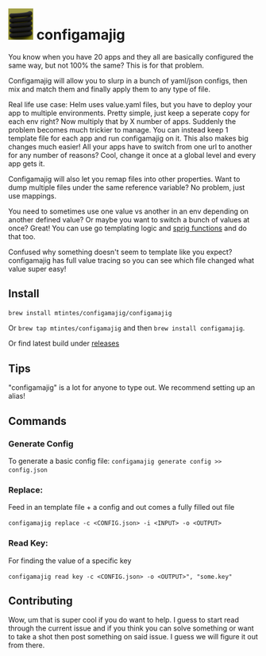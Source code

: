 # <img src="configamajig_icon.png" width="50px"/> configamajig 

You know when you have 20 apps and they all are basically configured the same way, but not 100% the same? This is for that problem.

Configamajig will allow you to slurp in a bunch of yaml/json configs, then mix and match them and finally apply them to any type of file.

Real life use case:
Helm uses value.yaml files, but you have to deploy your app to multiple environments. Pretty simple, just keep a seperate copy for each env right? Now multiply that by X number of apps. Suddenly the problem becomes much trickier to manage. You can instead keep 1 template file for each app and run configamajig on it. This also makes big changes much easier! All your apps have to switch from one url to another for any number of reasons? Cool, change it once at a global level and every app gets it.

Configamajig will also let you remap files into other properties. Want to dump multiple files under the same reference variable? No problem, just use mappings.

You need to sometimes use one value vs another in an env depending on another defined value? Or maybe you want to switch a bunch of values at once? Great! You can use go templating logic and [sprig functions](https://github.com/Masterminds/sprig) and do that too.

Confused why something doesn't seem to template like you expect? configamajig has full value tracing so you can see which file changed what value super easy!

## Install

`brew install mtintes/configamajig/configamajig`

Or `brew tap mtintes/configamajig` and then `brew install configamajig`.

Or find latest build under [releases](https://github.com/mtintes/configamajig/releases)

## Tips
"configamajig" is a lot for anyone to type out. We recommend setting up an alias!

## Commands

### Generate Config
To generate a basic config file:
```configamajig generate config >> config.json```

### Replace:
Feed in an template file + a config and out comes a fully filled out file

```configamajig replace -c <CONFIG.json> -i <INPUT> -o <OUTPUT>```

### Read Key:
For finding the value of a specific key

```configamajig read key -c <CONFIG.json> -o <OUTPUT>", "some.key"```


## Contributing

Wow, um that is super cool if you do want to help. I guess to start read through the current issue and if you think you can solve something or want to take a shot then post something on said issue. I guess we will figure it out from there.